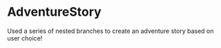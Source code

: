 # AdventureStory
Used a series of nested branches to create an adventure story based on user choice!
